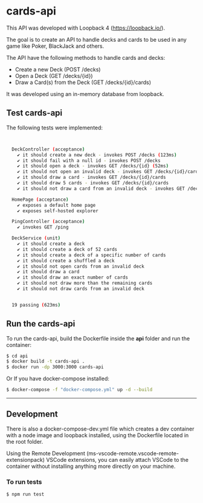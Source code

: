 # cards-api

This API was developed with Loopback 4 (https://loopback.io/).

The goal is to create an API to handle decks and cards to be used in any game like Poker, BlackJack and others.

The API have the following methods to handle cards and decks:

  - Create a new Deck (POST ​/decks)
  - Open a Deck (GET ​/decks/{id})
  - Draw a Card(s) from the Deck (GET ​/decks/{id}/cards)

It was developed using an in-memory database from loopback.

## Test cards-api

The following tests were implemented:

```bash


  DeckController (acceptance)
    ✔ it should create a new deck - invokes POST /decks (123ms)
    ✔ it should fail with a null id - invokes POST /decks
    ✔ it should open a deck - invokes GET /decks/{id} (52ms)
    ✔ it should not open an invalid deck - invokes GET /decks/{id}/cards
    ✔ it should draw a card - invokes GET /decks/{id}/cards
    ✔ it should draw 5 cards - invokes GET /decks/{id}/cards
    ✔ it should not draw a card from an invalid deck - invokes GET /decks/{id}/cards

  HomePage (acceptance)
    ✔ exposes a default home page
    ✔ exposes self-hosted explorer

  PingController (acceptance)
    ✔ invokes GET /ping

  DeckService (unit)
    ✔ it should create a deck
    ✔ it should create a deck of 52 cards
    ✔ it should create a deck of a specific number of cards
    ✔ it should create a shuffled a deck
    ✔ it should not open cards from an invalid deck
    ✔ it should draw a card
    ✔ it should draw an exact number of cards
    ✔ it should not draw more than the remaining cards
    ✔ it should not draw cards from an invalid deck


  19 passing (623ms)
```

## Run the cards-api

To run the cards-api, build the Dockerfile inside the **api** folder and run the container:

```bash
$ cd api
$ docker build -t cards-api .
$ docker run -dp 3000:3000 cards-api
```

Or If you have docker-compose installed: 

```bash
$ docker-compose -f "docker-compose.yml" up -d --build
```

---

## Development

There is also a docker-compose-dev.yml file which creates a dev container with a node image and loopback installed, using the Dockerfile located in the root folder. 

Using the Remote Development (ms-vscode-remote.vscode-remote-extensionpack) VSCode extensions, you can easily attach VSCode to the container without installing anything more directly on your machine. 

### To run tests


```bash
$ npm run test
```
##
